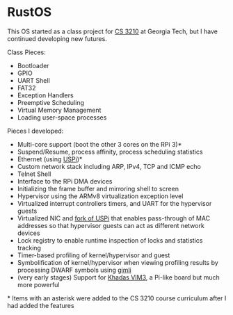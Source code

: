 # RustOS

This OS started as a class project for [CS 3210](https://tc.gts3.org/cs3210/2020/spring/info.html) at Georgia Tech, but I have continued developing new futures.

Class Pieces:
* Bootloader
* GPIO
* UART Shell 
* FAT32
* Exception Handlers
* Preemptive Scheduling
* Virtual Memory Management
* Loading user-space processes

Pieces I developed:
* Multi-core support (boot the other 3 cores on the RPi 3)*
* Suspend/Resume, process affinity, process scheduling statistics
* Ethernet (using [USPi](https://github.com/rsta2/uspi))*
* Custom network stack including ARP, IPv4, TCP and ICMP echo
* Telnet Shell
* Interface to the RPi DMA devices
* Initializing the frame buffer and mirroring shell to screen
* Hypervisor using the ARMv8 virtualization exception level
* Virtualized interrupt controllers timers, and UART for the hypervisor guests
* Virtualized NIC and [fork of USPi](https://github.com/Pear0/uspi) that enables pass-through of MAC addresses so that hypervisor guests can act as different network devices 
* Lock registry to enable runtime inspection of locks and statistics tracking
* Timer-based profiling of kernel/hypervisor and guest
* Symbolification of kernel/hypervisor when viewing profiling results by processing DWARF symbols using [gimli](https://github.com/gimli-rs/gimli)
* (very early stages) Support for [Khadas VIM3](https://www.khadas.com/vim3), a Pi-like board but much more powerful 

\* Items with an asterisk were added to the CS 3210 course curriculum after I had added the features
